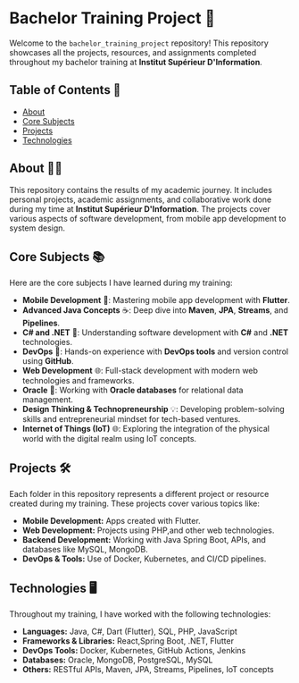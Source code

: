 # Bachelor Training Project 🚀

Welcome to the `bachelor_training_project` repository! This repository showcases all the projects, resources, and assignments completed throughout my bachelor training at **Institut Supérieur D'Information**.
## Table of Contents 📑

- [About](#about)
- [Core Subjects](#core-subjects)
- [Projects](#projects)
- [Technologies](#technologies)
  

## About 🧑‍💻

This repository contains the results of my academic journey. It includes personal projects, academic assignments, and collaborative work done during my time at **Institut Supérieur D'Information**. The projects cover various aspects of software development, from mobile app development to system design.

## Core Subjects 📚

Here are the core subjects I have learned during my training:

- **Mobile Development** 📱: Mastering mobile app development with **Flutter**.
- **Advanced Java Concepts** ☕: Deep dive into **Maven**, **JPA**, **Streams**, and **Pipelines**.
- **C# and .NET** 🔧: Understanding software development with **C#** and **.NET** technologies.
- **DevOps** 🔄: Hands-on experience with **DevOps tools** and version control using **GitHub**.
- **Web Development** 🌐: Full-stack development with modern web technologies and frameworks.
- **Oracle** 💾: Working with **Oracle databases** for relational data management.
- **Design Thinking & Technopreneurship** 💡: Developing problem-solving skills and entrepreneurial mindset for tech-based ventures.
- **Internet of Things (IoT)** 🌐: Exploring the integration of the physical world with the digital realm using IoT concepts.

## Projects 🛠️

Each folder in this repository represents a different project or resource created during my training. These projects cover various topics like:

- **Mobile Development:** Apps created with Flutter.
- **Web Development:** Projects using PHP,and other web technologies.
- **Backend Development:** Working with Java Spring Boot, APIs, and databases like MySQL, MongoDB.
- **DevOps & Tools:** Use of Docker, Kubernetes, and CI/CD pipelines.

## Technologies 🖥️

Throughout my training, I have worked with the following technologies:

- **Languages:** Java, C#, Dart (Flutter), SQL, PHP, JavaScript
- **Frameworks & Libraries:** React,Spring Boot, .NET, Flutter
- **DevOps Tools:** Docker, Kubernetes, GitHub Actions, Jenkins
- **Databases:** Oracle, MongoDB, PostgreSQL, MySQL
- **Others:** RESTful APIs, Maven, JPA, Streams, Pipelines, IoT concepts
